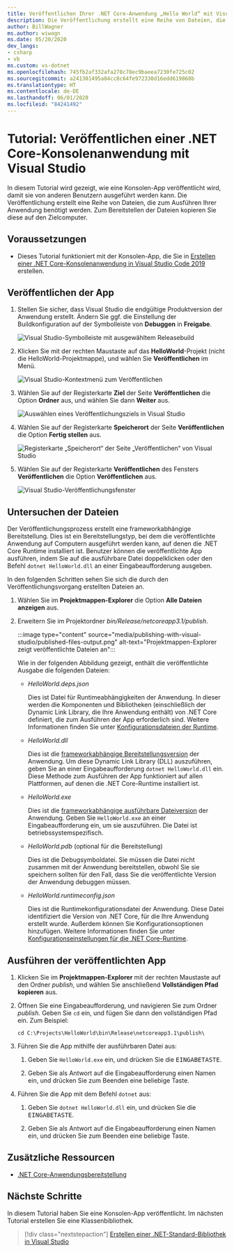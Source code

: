 ```yaml
---
title: Veröffentlichen Ihrer .NET Core-Anwendung „Hello World“ mit Visual Studio
description: Die Veröffentlichung erstellt eine Reihe von Dateien, die zum Ausführen Ihrer .NET Core-Anwendung benötigt werden.
author: BillWagner
ms.author: wiwagn
ms.date: 05/20/2020
dev_langs:
- csharp
- vb
ms.custom: vs-dotnet
ms.openlocfilehash: 745fb2af332afa278c78ec9baeea7230fe725c02
ms.sourcegitcommit: a241301495a84cc8c64fe972330d16edd619868b
ms.translationtype: HT
ms.contentlocale: de-DE
ms.lasthandoff: 06/01/2020
ms.locfileid: "84241492"
---
```

# <a name="tutorial-publish-a-net-core-console-application-with-visual-studio"></a>Tutorial: Veröffentlichen einer .NET Core-Konsolenanwendung mit Visual Studio

In diesem Tutorial wird gezeigt, wie eine Konsolen-App veröffentlicht wird, damit sie von anderen Benutzern ausgeführt werden kann. Die Veröffentlichung erstellt eine Reihe von Dateien, die zum Ausführen Ihrer Anwendung benötigt werden. Zum Bereitstellen der Dateien kopieren Sie diese auf den Zielcomputer.

## <a name="prerequisites"></a>Voraussetzungen

- Dieses Tutorial funktioniert mit der Konsolen-App, die Sie in [Erstellen einer .NET Core-Konsolenanwendung in Visual Studio Code 2019](with-visual-studio.md) erstellen.

## <a name="publish-the-app"></a>Veröffentlichen der App

1. Stellen Sie sicher, dass Visual Studio die endgültige Produktversion der Anwendung erstellt. Ändern Sie ggf. die Einstellung der Buildkonfiguration auf der Symbolleiste von **Debuggen** in **Freigabe**.

   ![Visual Studio-Symbolleiste mit ausgewähltem Releasebuild](media/publishing-with-visual-studio/visual-studio-toolbar-release.png)

1. Klicken Sie mit der rechten Maustaste auf das **HelloWorld**-Projekt (nicht die HelloWorld-Projektmappe), und wählen Sie **Veröffentlichen** im Menü.

   ![Visual Studio-Kontextmenü zum Veröffentlichen](media/publishing-with-visual-studio/publish-context-menu.png)

1. Wählen Sie auf der Registerkarte **Ziel** der Seite **Veröffentlichen** die Option **Ordner** aus, und wählen Sie dann **Weiter** aus.

   ![Auswählen eines Veröffentlichungsziels in Visual Studio](media/publishing-with-visual-studio/pick-publish-target.png)

1. Wählen Sie auf der Registerkarte **Speicherort** der Seite **Veröffentlichen** die Option **Fertig stellen** aus.

   ![Registerkarte „Speicherort“ der Seite „Veröffentlichen“ von Visual Studio](media/publishing-with-visual-studio/publish-page-loc-tab.png)

1. Wählen Sie auf der Registerkarte **Veröffentlichen** des Fensters **Veröffentlichen** die Option **Veröffentlichen** aus.

   ![Visual Studio-Veröffentlichungsfenster](media/publishing-with-visual-studio/publish-page.png)

## <a name="inspect-the-files"></a>Untersuchen der Dateien

Der Veröffentlichungsprozess erstellt eine frameworkabhängige Bereitstellung. Dies ist ein Bereitstellungstyp, bei dem die veröffentlichte Anwendung auf Computern ausgeführt werden kann, auf denen die .NET Core Runtime installiert ist. Benutzer können die veröffentlichte App ausführen, indem Sie auf die ausführbare Datei doppelklicken oder den Befehl `dotnet HelloWorld.dll` an einer Eingabeaufforderung ausgeben.

In den folgenden Schritten sehen Sie sich die durch den Veröffentlichungsvorgang erstellten Dateien an.

1. Wählen Sie im **Projektmappen-Explorer** die Option **Alle Dateien anzeigen** aus.

1. Erweitern Sie im Projektordner *bin/Release/netcoreapp3.1/publish*.

   :::image type="content" source="media/publishing-with-visual-studio/published-files-output.png" alt-text="Projektmappen-Explorer zeigt veröffentlichte Dateien an":::

   Wie in der folgenden Abbildung gezeigt, enthält die veröffentlichte Ausgabe die folgenden Dateien:

   * *HelloWorld.deps.json*

      Dies ist Datei für Runtimeabhängigkeiten der Anwendung. In dieser werden die Komponenten und Bibliotheken (einschließlich der Dynamic Link Library, die Ihre Anwendung enthält) von .NET Core definiert, die zum Ausführen der App erforderlich sind. Weitere Informationen finden Sie unter [Konfigurationsdateien der Runtime](https://github.com/dotnet/cli/blob/85ca206d84633d658d7363894c4ea9d59e515c1a/Documentation/specs/runtime-configuration-file.md).

   * *HelloWorld.dll*

      Dies ist die [frameworkabhängige Bereitstellungsversion](../deploying/deploy-with-cli.md#framework-dependent-deployment) der Anwendung. Um diese Dynamic Link Library (DLL) auszuführen, geben Sie an einer Eingabeaufforderung `dotnet HelloWorld.dll` ein. Diese Methode zum Ausführen der App funktioniert auf allen Plattformen, auf denen die .NET Core-Runtime installiert ist.

   * *HelloWorld.exe*

      Dies ist die [frameworkabhängige ausführbare Dateiversion](../deploying/deploy-with-cli.md#framework-dependent-executable) der Anwendung. Geben Sie `HelloWorld.exe` an einer Eingabeaufforderung ein, um sie auszuführen. Die Datei ist betriebssystemspezifisch.

   * *HelloWorld.pdb* (optional für die Bereitstellung)

      Dies ist die Debugsymboldatei. Sie müssen die Datei nicht zusammen mit der Anwendung bereitstellen, obwohl Sie sie speichern sollten für den Fall, dass Sie die veröffentlichte Version der Anwendung debuggen müssen.

   * *HelloWorld.runtimeconfig.json*

      Dies ist die Runtimekonfigurationsdatei der Anwendung. Diese Datei identifiziert die Version von .NET Core, für die Ihre Anwendung erstellt wurde. Außerdem können Sie Konfigurationsoptionen hinzufügen. Weitere Informationen finden Sie unter [Konfigurationseinstellungen für die .NET Core-Runtime](../run-time-config/index.md#runtimeconfigjson).

## <a name="run-the-published-app"></a>Ausführen der veröffentlichten App

1. Klicken Sie im **Projektmappen-Explorer** mit der rechten Maustaste auf den Ordner *publish*, und wählen Sie anschließend **Vollständigen Pfad kopieren** aus.

1. Öffnen Sie eine Eingabeaufforderung, und navigieren Sie zum Ordner *publish*. Geben Sie `cd` ein, und fügen Sie dann den vollständigen Pfad ein. Zum Beispiel:

   ```
   cd C:\Projects\HelloWorld\bin\Release\netcoreapp3.1\publish\
   ```

1. Führen Sie die App mithilfe der ausführbaren Datei aus:

   1. Geben Sie `HelloWorld.exe` ein, und drücken Sie die <kbd>EINGABETASTE</kbd>.

   1. Geben Sie als Antwort auf die Eingabeaufforderung einen Namen ein, und drücken Sie zum Beenden eine beliebige Taste.

1. Führen Sie die App mit dem Befehl `dotnet` aus:

   1. Geben Sie `dotnet HelloWorld.dll` ein, und drücken Sie die <kbd>EINGABETASTE</kbd>.

   1. Geben Sie als Antwort auf die Eingabeaufforderung einen Namen ein, und drücken Sie zum Beenden eine beliebige Taste.

## <a name="additional-resources"></a>Zusätzliche Ressourcen

- [.NET Core-Anwendungsbereitstellung](../deploying/index.md)

## <a name="next-steps"></a>Nächste Schritte

In diesem Tutorial haben Sie eine Konsolen-App veröffentlicht. Im nächsten Tutorial erstellen Sie eine Klassenbibliothek.

> [!div class="nextstepaction"]
> [Erstellen einer .NET-Standard-Bibliothek in Visual Studio](library-with-visual-studio.md)
